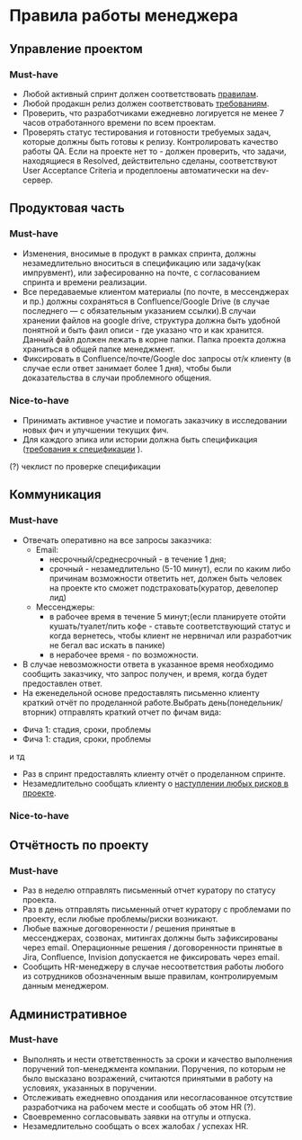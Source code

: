 # Правила работы менеджера

## Управление проектом

### Must-have
* Любой активный спринт должен соответствовать [правилам](sprint-rules.md).
* Любой продакшн релиз должен соответствовать [требованиям](how-to-release.md).
* Проверить, что разработчиками ежедневно логируется не менее 7 часов отработанного времени по всем проектам.
* Проверять статус тестирования и готовности требуемых задач, которые должны быть готовы к релизу. Контролировать качество работы QA. Если на проекте нет то - должен проверить, что задачи, находящиеся в Resolved, действительно сделаны, соответствуют User Acceptance Criteria и продеплоены автоматически на dev-сервер.

## Продуктовая часть

### Must-have
* Изменения, вносимые в продукт в рамках спринта, должны незамедлительно вноситься в спецификацию или задачу(как импрувмент), или зафесированно на почте, с согласованием спринта и времени реализации.
* Все передаваемые клиентом материалы (по почте, в мессенджерах и пр.) должны сохраняться в Confluence/Google Drive (в случае последнего — с обязательным указанием ссылки).В случаи хранении файлов на google drive, cтруктура должна быть удобной понятной и быть фаил описи - где указано что и как хранится. Данный файл должен лежать в корне папки. Папка проекта должна храниться в общей папке менеджмент.
* Фиксировать в Confluence/почте/Google doc запросы от/к клиенту (в случае если ответ занимает более 1 дня), чтобы были доказательства в случаи проблемного общения.

### Nice-to-have
* Принимать активное участие и помогать заказчику в исследовании новых фич и улучшении текущих фич.
* Для каждого эпика или истории должна быть спецификация ([требования к спецификации](https://blogru.4xxi.com/как-правильно-составлять-спецификации-c2c146130c65)
).

(?) чеклист по проверке спецификации

## Коммуникация

### Must-have
* Отвечать оперативно на все запросы заказчика:
    * Email:
        * несрочный/среднесрочный - в течение 1 дня;
        * срочный - незамедлительно (5-10 минут), если по каким либо причинам возможности ответить нет, должен быть человек на проекте кто сможет подстраховать(куратор, девелопер лид)
    * Мессенджеры:
        * в рабочее время в течение 5 минут;(если планируете отойти кушать/туалет/пить кофе - ставьте соответствующий статус и когда вернетесь, чтобы клиент не нервничал или разработчик не бегал вас искать в панике)
        * в нерабочее время - по возможности.
* В случае невозможности ответа в указанное время необходимо сообщить заказчику, что запрос получен, и время, когда будет предоставлен ответ.
* На еженедельной основе предоставлять письменно клиенту краткий отчёт по проделанной работе.Выбрать день(понедельник/вторник) отправлять краткий отчет по фичам вида:

- Фича 1: стадия, сроки, проблемы
- Фича 1: стадия, сроки, проблемы

и тд

* Раз в спринт предоставлять клиенту отчёт о проделанном спринте.
* Незамедлительно сообщать клиенту о [наступлении любых рисков в проекте](risks-list.md).

### Nice-to-have

## Отчётность по проекту

### Must-have
* Раз в неделю отправлять письменный отчет куратору по статусу проекта.
* Раз в день отправлять письменный отчет куратору с проблемами по проекту, если любые проблемы/риски возникают.
* Любые важные договоренности / решения принятые в мессенджерах, созвонах, митингах должны быть зафиксированы через email. Операционные решения / договоренности принятые в Jira, Confluence, Invision допускается не фиксировать через email.  
* Сообщить HR-менеджеру в случае несоответствия работы любого из сотрудников обозначенным выше правилам, контролируемым данным менеджером.

## Административное

### Must-have
* Выполнять и нести ответственность за сроки и качество выполнения поручений топ-менеджмента компании. Поручения, по которым не было высказано возражений, считаются принятыми в работу на условиях, указанных в поручении.
* Отслеживать ежедневно опоздания или несогласованное отсутствие разработчика на рабочем месте и сообщать об этом HR (?).
* Своевременно согласовывать заявки на отгулы и отпуска.
* Незамедлительно сообщать о всех жалобах / успехах HR.
